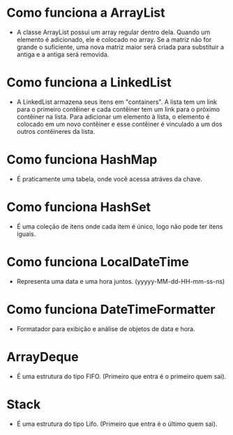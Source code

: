 # Como funciona a ArrayList
- A classe ArrayList possui um array regular dentro dela. Quando um elemento é adicionado, ele é colocado no array. Se a matriz não for grande o suficiente, uma nova matriz maior será criada para substituir a antiga e a antiga será removida.

# Como funciona a LinkedList
- A LinkedList armazena seus itens em "containers". A lista tem um link para o primeiro contêiner e cada contêiner tem um link para o próximo contêiner na lista. Para adicionar um elemento à lista, o elemento é colocado em um novo contêiner e esse contêiner é vinculado a um dos outros contêineres da lista.

# Como funciona HashMap
- É praticamente uma tabela, onde você acessa atráves da chave.

# Como funciona HashSet
- É uma coleção de itens onde cada item é único, logo não pode ter itens iguais.

# Como funciona LocalDateTime
- Representa uma data e uma hora juntos. (yyyyy-MM-dd-HH-mm-ss-ns)

# Como funciona DateTimeFormatter
- Formatador para exibição e análise de objetos de data e hora.

# ArrayDeque
- É uma estrutura do tipo FIFO. (Primeiro que entra é o primeiro quem sai).

# Stack
- É uma estrutura do tipo Lifo. (Primeiro que entra é o último quem sai).
